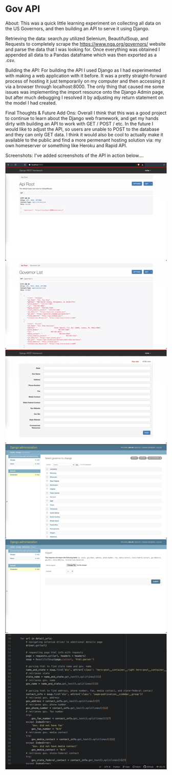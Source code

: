 # Gov API

About: This was a quick little learning experiment on collecting all data on the US Governors, and then building an API to serve it using Django. <br />


Retrieving the data: search.py utilized Selenium, BeautifulSoup, and Requests to completely scrape the https://www.nga.org/governors/ website and parse the data that I was looking for. 
Once everything was obtained I appended all data to a Pandas dataframe which was then exported as a .csv. <br />

Building the API: For building the API I used Django as I had experimented with making a web application with it before. 
It was a pretty straight-forward process of hosting it just temporarily on my computer and then accessing it via a browser through localhost:8000. 
The only thing that caused me some issues was implementing the import resource onto the Django Admin page, 
but after much debugging I resolved it by adjusting my return statement on the model I had created. <br />

Final Thoughts & Future Add Ons: Overall I think that this was a good project to continue to learn about the Django web framework, 
and get my hands dirty with building an API to work with GET / POST / etc. 
In the future I would like to adjust the API, so users are unable to POST to the database and they can only GET data. 
I think it would also be cool to actually make it available to the public and find a more permenant hosting solution via: my own homeserver or something like Heroku and Rapid API. <br />

Screenshots: I've added screenshots of the API in action below.... <br />

![ScreenShot](/screenshots/govapi-screenshot-1.png) <br />
![ScreenShot](/screenshots/govapi-screenshot-2.png) <br />
![ScreenShot](/screenshots/govapi-screenshot-3.png) <br />
![ScreenShot](/screenshots/govapi-screenshot-4.png) <br />
![ScreenShot](/screenshots/govapi-screenshot-5.png) <br />
![ScreenShot](/screenshots/govapi-screenshot-6.png) <br />
